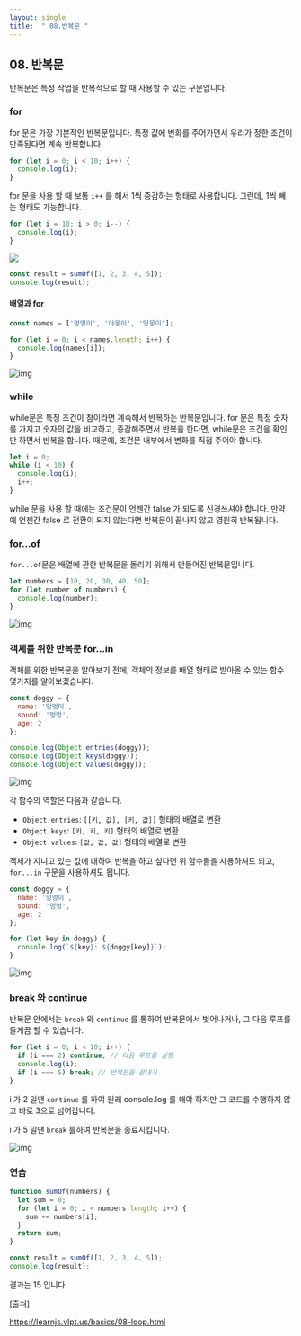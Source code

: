 ```yaml
---
layout: single
title:  " 08.반복문 "
---
```


## 08. 반복문

반복문은 특정 작업을 반복적으로 할 때 사용할 수 있는 구문입니다.

### for

for 문은 가장 기본적인 반복문입니다. 특정 값에 변화를 주어가면서 우리가 정한 조건이 만족된다면 계속 반복합니다.

```javascript
for (let i = 0; i < 10; i++) {
  console.log(i);
}
```



for 문을 사용 할 때 보통 `i++` 를 해서 1씩 증감하는 형태로 사용합니다. 그런데, 1씩 빼는 형태도 가능합니다.

```javascript
for (let i = 10; i > 0; i--) {
  console.log(i);
}
```

![](/Users/yoonsujin/Downloads/1.png)

```javascript
const result = sumOf([1, 2, 3, 4, 5]);
console.log(result);
```



#### 배열과 for

```javascript
const names = ['멍멍이', '야옹이', '멍뭉이'];

for (let i = 0; i < names.length; i++) {
  console.log(names[i]);
}
```

![img](https://i.imgur.com/XcBZTli.png)



### while

while문은 특정 조건이 참이라면 계속해서 반복하는 반복문입니다. for 문은 특정 숫자를 가지고 숫자의 값을 비교하고, 증감해주면서 반복을 한다면, while문은 조건을 확인만 하면서 반복을 합니다. 때문에, 조건문 내부에서 변화를 직접 주어야 합니다.

```javascript
let i = 0;
while (i < 10) {
  console.log(i);
  i++;
}
```

while 문을 사용 할 때에는 조건문이 언젠간 false 가 되도록 신경쓰셔야 합니다. 만약에 언젠간 false 로 전환이 되지 않는다면 반복문이 끝나지 않고 영원히 반복됩니다.



### for...of

`for...of`문은 배열에 관한 반복문을 돌리기 위해서 만들어진 반복문입니다.

```javascript
let numbers = [10, 20, 30, 40, 50];
for (let number of numbers) {
  console.log(number);
}
```

![img](https://i.imgur.com/IVuAtm1.png)



### 객체를 위한 반복문 for...in

객체를 위한 반복문을 알아보기 전에, 객체의 정보를 배열 형태로 받아올 수 있는 함수 몇가지를 알아보겠습니다.

```javascript
const doggy = {
  name: '멍멍이',
  sound: '멍멍',
  age: 2
};

console.log(Object.entries(doggy));
console.log(Object.keys(doggy));
console.log(Object.values(doggy));
```

![img](https://i.imgur.com/CUhSfvA.png)

각 함수의 역할은 다음과 같습니다.

- `Object.entries`: `[[키, 값], [키, 값]]` 형태의 배열로 변환
- `Object.keys`: `[키, 키, 키]` 형태의 배열로 변환
- `Object.values`: `[값, 값, 값]` 형태의 배열로 변환

객체가 지니고 있는 값에 대하여 반복을 하고 싶다면 위 함수들을 사용하셔도 되고, `for...in` 구문을 사용하셔도 됩니다.

```javascript
const doggy = {
  name: '멍멍이',
  sound: '멍멍',
  age: 2
};

for (let key in doggy) {
  console.log(`${key}: ${doggy[key]}`);
}
```

![img](https://i.imgur.com/rJPZwu3.png)

### break 와 continue

반복문 안에서는 `break` 와 `continue` 를 통하여 반복문에서 벗어나거나, 그 다음 루프를 돌게끔 할 수 있습니다.

```javascript
for (let i = 0; i < 10; i++) {
  if (i === 2) continue; // 다음 루프를 실행
  console.log(i);
  if (i === 5) break; // 반복문을 끝내기
}
```

i 가 2 일땐 `continue` 를 하여 원래 console.log 를 해야 하지만 그 코드를 수행하지 않고 바로 3으로 넘어갑니다.

i 가 5 일땐 `break` 를하여 반복문을 종료시킵니다.

![img](https://i.imgur.com/UmWM0tA.png)

### 연습

```javascript
function sumOf(numbers) {
  let sum = 0;
  for (let i = 0; i < numbers.length; i++) {
    sum += numbers[i];
  }
  return sum;
}

const result = sumOf([1, 2, 3, 4, 5]);
console.log(result);
```

결과는 15 입니다.



[출처]

https://learnjs.vlpt.us/basics/08-loop.html

